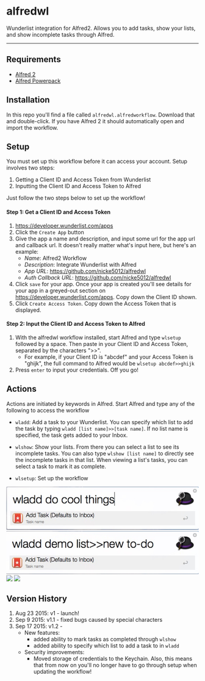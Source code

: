 # alfredwl

Wunderlist integration for Alfred2. Allows you to add tasks, show your lists, and show incomplete tasks through Alfred.

---

## Requirements
- [Alfred 2](https://www.alfredapp.com/)
- [Alfred Powerpack](https://www.alfredapp.com/powerpack/)

## Installation
In this repo you'll find a file called `alfredwl.alfredworkflow`. Download that and double-click. If you have Alfred 2 it should automatically open and import the workflow.

## Setup
You must set up this workflow before it can access your account. Setup involves two steps:
1. Getting a Client ID and Access Token from Wunderlist
2. Inputting the Client ID and Access Token to Alfred

Just follow the two steps below to set up the workflow!

#### Step 1: Get a Client ID and Access Token
1. https://developer.wunderlist.com/apps
2. Click the `Create App` button
3. Give the app a name and description, and input some url for the app url and callback url. It doesn't really matter what's input here, but here's an example:
    - *Name*: Alfred2 Workflow
    - *Description*: Integrate Wunderlist with Alfred
    - *App URL*: https://github.com/nicke5012/alfredwl
    - *Auth Callback URL*: https://github.com/nicke5012/alfredwl
4. Click `save` for your app. Once your app is created you'll see details for your app in a greyed-out section on https://developer.wunderlist.com/apps. Copy down the Client ID shown.
5. Click `Create Access Token`. Copy down the Access Token that is displayed.

#### Step 2: Input the Client ID and Access Token to Alfred
1. With the alfredwl workflow installed, start Alfred and type `wlsetup` followed by a space. Then paste in your Client ID and Access Token, separated by the characters ">>".
    - For example, if your Client ID is "abcdef" and your Access Token is "ghijk", the full command to Alfred would be `wlsetup abcdef>>ghijk`
2. Press `enter` to input your credentials. Off you go!


## Actions
Actions are initiated by keywords in Alfred. Start Alfred and type any of the following to access the workflow

- `wladd`: Add a task to your Wunderlist. You can specify which list to add the task by typing `wladd [list name]>>[task name]`. If no list name is specified, the task gets added to your Inbox.

- `wlshow`: Show your lists. From there you can select a list to see its incomplete tasks. You can also type `wlshow [list name]` to directly see the incomplete tasks in that list. When viewing a list's tasks, you can select a task to mark it as complete.
- `wlsetup`: Set up the workflow

![](/screenshots/wladd.jpg)
![](/screenshots/wladd-2.jpg)
![](/screenshots/wlshow.jpg)
![](/screenshots/wlshow-demo-list.jpg)

## Version History
1. Aug 23 2015: v1 - launch!
2. Sep 9 2015: v1.1 - fixed bugs caused by special characters
3. Sep 17 2015: v1.2 - 
    - New features:
      - added ability to mark tasks as completed through `wlshow`
      - added ability to specify which list to add a task to in `wladd`
    - Security improvements:
      - Moved storage of credentials to the Keychain. Also, this means that from now on you'll no longer have to go through setup when updating the workflow!
